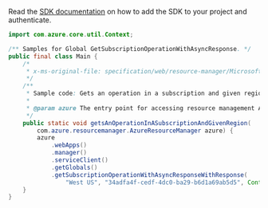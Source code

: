 Read the [SDK documentation](https://github.com/Azure/azure-sdk-for-java/blob/azure-resourcemanager_2.11.0/sdk/resourcemanager/azure-resourcemanager/README.md) on how to add the SDK to your project and authenticate.

```java
import com.azure.core.util.Context;

/** Samples for Global GetSubscriptionOperationWithAsyncResponse. */
public final class Main {
    /*
     * x-ms-original-file: specification/web/resource-manager/Microsoft.Web/stable/2021-03-01/examples/GetSubscriptionOperationWithAsyncResponse.json
     */
    /**
     * Sample code: Gets an operation in a subscription and given region.
     *
     * @param azure The entry point for accessing resource management APIs in Azure.
     */
    public static void getsAnOperationInASubscriptionAndGivenRegion(
        com.azure.resourcemanager.AzureResourceManager azure) {
        azure
            .webApps()
            .manager()
            .serviceClient()
            .getGlobals()
            .getSubscriptionOperationWithAsyncResponseWithResponse(
                "West US", "34adfa4f-cedf-4dc0-ba29-b6d1a69ab5d5", Context.NONE);
    }
}
```
